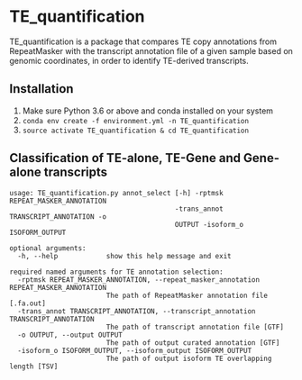# TE_quantification
TE_quantification is a package that compares TE copy annotations from RepeatMasker with the transcript annotation file of a given sample based on genomic coordinates, in order to identify TE-derived transcripts.
## Installation
1. Make sure Python 3.6 or above and conda installed on your system
2. `conda env create -f environment.yml -n TE_quantification`
3. `source activate TE_quantification & cd TE_quantification`

## Classification of TE-alone, TE-Gene and Gene-alone transcripts
```
usage: TE_quantification.py annot_select [-h] -rptmsk REPEAT_MASKER_ANNOTATION
                                         -trans_annot TRANSCRIPT_ANNOTATION -o
                                         OUTPUT -isoform_o ISOFORM_OUTPUT

optional arguments:
  -h, --help            show this help message and exit

required named arguments for TE annotation selection:
  -rptmsk REPEAT_MASKER_ANNOTATION, --repeat_masker_annotation REPEAT_MASKER_ANNOTATION
                        The path of RepeatMasker annotation file [.fa.out]
  -trans_annot TRANSCRIPT_ANNOTATION, --transcript_annotation TRANSCRIPT_ANNOTATION
                        The path of transcript annotation file [GTF]
  -o OUTPUT, --output OUTPUT
                        The path of output curated annotation [GTF]
  -isoform_o ISOFORM_OUTPUT, --isoform_output ISOFORM_OUTPUT
                        The path of output isoform TE overlapping length [TSV]
```
